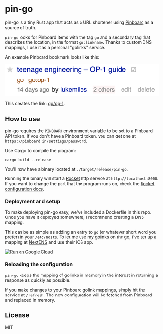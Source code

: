 # pin-go

pin-go is a tiny Rust app that acts as a URL shortener using
[Pinboard](https://pinboard.in) as a source of truth.

`pin-go` looks for Pinboard items with the tag `go` and a secondary tag that describes the location, in the format `go:linkname`. Thanks to custom DNS mappings, I use it as a personal "golinks" service.

An example Pinboard bookmark looks like this:

![](./static/pin-example.png)

This creates the link: [go/op-1](https://teenage.engineering/guides/op-1).

## How to use

pin-go requires the `PINBOARD` environment variable to be set to a Pinboard API
token. If you don't have a Pinboard token, you can get one at
`https://pinboard.in/settings/password`.

Use Cargo to compile the program:

```
cargo build --release
```

You'll now have a binary located at `./target/release/pin-go`.

Running the binary will start a [Rocket](https://rocket.rs) http service at `http://localhost:8000`. If you want to change the port that the program runs on, check the [Rocket configuration docs](https://rocket.rs/v0.4/guide/configuration/#environment-variables).

### Deployment and setup

To make deploying pin-go easy, we've included a Dockerfile in this repo. Once you have it deployed somewhere, I recommend creating a DNS mapping.

This can be as simple as adding an entry to `go` (or whatever short word you prefer) in your `/etc/hosts`. To let me use my golinks on the go, I've set up a mapping at [NextDNS](https://nextdns.io) and use their iOS app.

[![Run on Google Cloud](https://storage.googleapis.com/cloudrun/button.svg)](https://console.cloud.google.com/cloudshell/editor?shellonly=true&cloudshell_image=gcr.io/cloudrun/button&cloudshell_git_repo=https://github.com/ylukem/pin-go.git)

### Reloading the configuration

`pin-go` keeps the mapping of golinks in memory in the interest in returning a response as quickly as possible.

If you make changes to your Pinboard golink mappings, simply hit the service at `/refresh`. The new configuration will be fetched from Pinboard and replaced in memory.

## License

MIT
